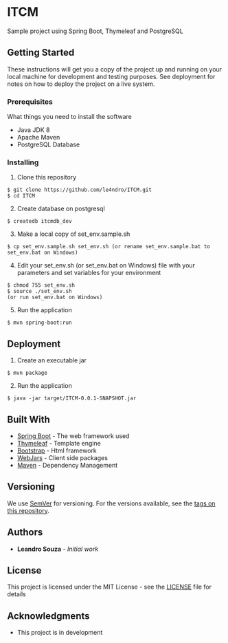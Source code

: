 # ITCM
Sample project using Spring Boot, Thymeleaf and PostgreSQL

## Getting Started

These instructions will get you a copy of the project up and running on your local machine for development and testing purposes. See deployment for notes on how to deploy the project on a live system.

### Prerequisites

What things you need to install the software

* Java JDK 8
* Apache Maven
* PostgreSQL Database

### Installing

1. Clone this repository

```
$ git clone https://github.com/le4ndro/ITCM.git
$ cd ITCM
```

2. Create database on postgresql

```
$ createdb itcmdb_dev
```

3. Make a local copy of set_env.sample.sh

```
$ cp set_env.sample.sh set_env.sh (or rename set_env.sample.bat to set_env.bat on Windows)
```

4. Edit your set_env.sh (or set_env.bat on Windows) file with your parameters and set variables for your environment

```
$ chmod 755 set_env.sh
$ source ./set_env.sh
(or run set_env.bat on Windows)
```

5. Run the application

```
$ mvn spring-boot:run
```

## Deployment

1. Create an executable jar

```
$ mvn package
```

2. Run the application

```
$ java -jar target/ITCM-0.0.1-SNAPSHOT.jar
```

## Built With

* [Spring Boot](https://docs.spring.io/spring-boot/docs/1.3.1.RELEASE/reference/htmlsingle/) - The web framework used
* [Thymeleaf](https://www.thymeleaf.org/) - Template engine
* [Bootstrap](http://getbootstrap.com/docs/3.3/) - Html framework
* [WebJars](https://www.webjars.org/) - Client side packages
* [Maven](https://maven.apache.org/) - Dependency Management

## Versioning

We use [SemVer](http://semver.org/) for versioning. For the versions available, see the [tags on this repository](https://github.com/your/project/tags).

## Authors

* **Leandro Souza** - *Initial work*

## License

This project is licensed under the MIT License - see the [LICENSE](LICENSE) file for details

## Acknowledgments

* This project is in development
